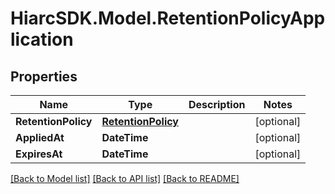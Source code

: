 # HiarcSDK.Model.RetentionPolicyApplication
## Properties

Name | Type | Description | Notes
------------ | ------------- | ------------- | -------------
**RetentionPolicy** | [**RetentionPolicy**](RetentionPolicy.md) |  | [optional] 
**AppliedAt** | **DateTime** |  | [optional] 
**ExpiresAt** | **DateTime** |  | [optional] 

[[Back to Model list]](../README.md#documentation-for-models) [[Back to API list]](../README.md#documentation-for-api-endpoints) [[Back to README]](../README.md)

